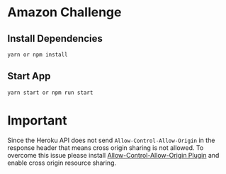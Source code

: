 # Amazon Challenge

##  Install Dependencies
`yarn or npm install`

## Start App
`yarn start or npm run start`

# Important

Since the Heroku API does not send `Allow-Control-Allow-Origin` in the response header that means cross origin sharing is not allowed. To overcome this issue please install [Allow-Control-Allow-Origin Plugin](https://chrome.google.com/webstore/detail/allow-control-allow-origi/nlfbmbojpeacfghkpbjhddihlkkiljbi?utm_source=chrome-app-launcher-info-dialog) and enable cross origin resource sharing.